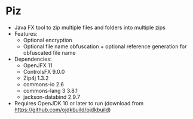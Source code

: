 # Piz
- Java FX tool to zip multiple files and folders into multiple zips
- Features:
	+ Optional encryption
	+ Optional file name obfuscation + optional reference generation for obfuscated file name
- Dependencies:
	+ OpenJFX 11
	+ ControlsFX 9.0.0
	+ Zip4j 1.3.2
	+ commons-io 2.6
	+ commons-lang 3 3.8.1 
	+ jackson-databind 2.9.7
- Requires OpenJDK 10 or later to run (download from https://github.com/ojdkbuild/ojdkbuild)